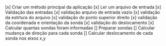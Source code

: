 [x] Criar um método principal da aplicação
[x] Ler um arquivo de entrada
[x] Validação das entradas
    [x] validação arquivo de entrada vazio
    [x] validação da estrtura do arquivo
    [x] validação do ponto superior direito
    [x] validação da coordenada e orientação da sonda
    [x] validação do deslocamento
[x] Calcular quantas sondas foram informadas
[] Preparar sondas
[] Calcular mudança de direção para cada sonda
[] Calcular deslocamento de cada sonda nos eixos x,y

